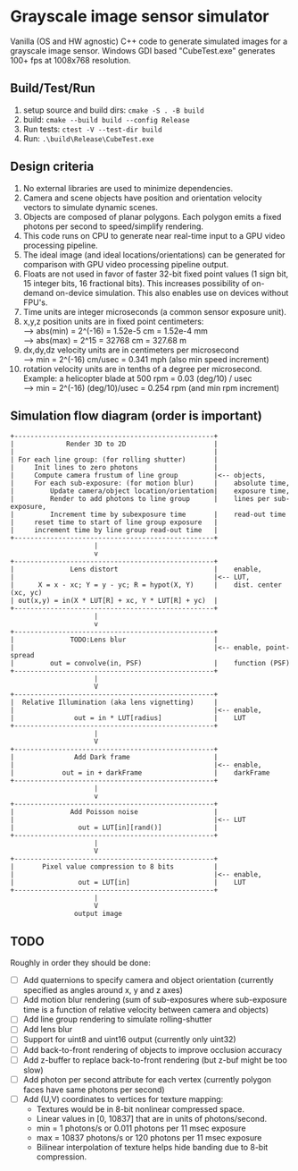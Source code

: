 # Grayscale image sensor simulator

Vanilla (OS and HW agnostic) C++ code to generate simulated images for a
grayscale image sensor.  Windows GDI based "CubeTest.exe" generates 100+ fps at 1008x768 resolution.

## Build/Test/Run
1. setup source and build dirs: `cmake -S . -B build`
2. build: `cmake --build build --config Release`
3. Run tests: `ctest -V --test-dir build`
4. Run: `.\build\Release\CubeTest.exe`

## Design criteria

1. No external libraries are used to minimize dependencies.
1. Camera and scene objects have position and orientation velocity vectors
to simulate dynamic scenes.
1. Objects are composed of planar polygons.  Each polygon emits a fixed photons
per second to speed/simplify rendering.
1. This code runs on CPU to generate near real-time input to a GPU video
processing pipeline.
1. The ideal image (and ideal locations/orientations) can be generated for
comparison with GPU video processing pipeline output.
1. Floats are not used in favor of faster 32-bit fixed point values (1 sign bit, 15 integer
bits, 16 fractional bits). This increases possibility of on-demand on-device
simulation.  This also enables use on devices without FPU's.
1. Time units are integer microseconds (a common sensor exposure unit).
1. x,y,z position units are in fixed point centimeters:  
--> abs(min) = 2^(-16) = 1.52e-5 cm = 1.52e-4 mm  
--> abs(max) = 2^15 = 32768 cm = 327.68 m
1. dx,dy,dz velocity units are in centimeters per microsecond  
--> min = 2^(-16) cm/usec = 0.341 mph (also min speed increment)
1. rotation velocity units are in tenths of a degree per microsecond. Example:
a helicopter blade at 500 rpm = 0.03 (deg/10) / usec  
--> min = 2^(-16) (deg/10)/usec = 0.254 rpm (and min rpm increment)

## Simulation flow diagram (order is important)
```
+--------------------------------------------------+
|             Render 3D to 2D                      |
|                                                  |
| For each line group: (for rolling shutter)       |
|     Init lines to zero photons                   |
|     Compute camera frustum of line group         |<-- objects,
|     For each sub-exposure: (for motion blur)     |    absolute time,
|         Update camera/object location/orientation|    exposure time,
|         Render to add photons to line group      |    lines per sub-exposure,
|         Increment time by subexposure time       |    read-out time
|     reset time to start of line group exposure   |
|     increment time by line group read-out time   |
+--------------------------------------------------+
                     |
                     v
+--------------------------------------------------+
|              Lens distort                        |    enable,
|                                                  |<-- LUT,
|      X = x - xc; Y = y - yc; R = hypot(X, Y)     |    dist. center (xc, yc)
| out(x,y) = in(X * LUT[R] + xc, Y * LUT[R] + yc)  |
+--------------------------------------------------+
                     |
                     v
+--------------------------------------------------+
|              TODO:Lens blur                      |
|                                                  |<-- enable, point-spread
|         out = convolve(in, PSF)                  |    function (PSF)
+--------------------------------------------------+
                     |
                     V
+--------------------------------------------------+
|  Relative Illumination (aka lens vignetting)     |
|                                                  |<-- enable,
|               out = in * LUT[radius]             |    LUT
+--------------------------------------------------+
                     |
                     V
+--------------------------------------------------+
|               Add Dark frame                     |
|                                                  |<-- enable,
|            out = in + darkFrame                  |    darkFrame
+--------------------------------------------------+
                     |
                     v
+--------------------------------------------------+
|              Add Poisson noise                   |
|                                                  |<-- LUT
|                out = LUT[in][rand()]             |
+--------------------------------------------------+
                     |
                     V
+--------------------------------------------------+
|       Pixel value compression to 8 bits          |
|                                                  |<-- enable,
|                out = LUT[in]                     |    LUT
+--------------------------------------------------+
                     |
                     V
                output image
```

## TODO
Roughly in order they should be done:
- [ ] Add quaternions to specify camera and object orientation (currently specified
as angles around x, y and z axes)
- [ ] Add motion blur rendering (sum of sub-exposures where sub-exposure time
is a function of relative velocity between camera and objects)
- [ ] Add line group rendering to simulate rolling-shutter
- [ ] Add lens blur
- [ ] Support for uint8 and uint16 output (currently only uint32)
- [ ] Add back-to-front rendering of objects to improve occlusion accuracy
- [ ] Add z-buffer to replace back-to-front rendering (but z-buf might be too slow)
- [ ] Add photon per second attribute for each vertex (currently polygon faces
have same photons per second)
- [ ] Add (U,V) coordinates to vertices for texture mapping:
  - Textures would be in 8-bit nonlinear compressed space.
  - Linear values in [0, 10837] that are in units of photons/second.
  - min =     1 photons/s or 0.011 photons per 11 msec exposure
  - max = 10837 photons/s or 120 photons per 11 msec exposure
  - Bilinear interpolation of texture helps hide banding due to 8-bit compression.

